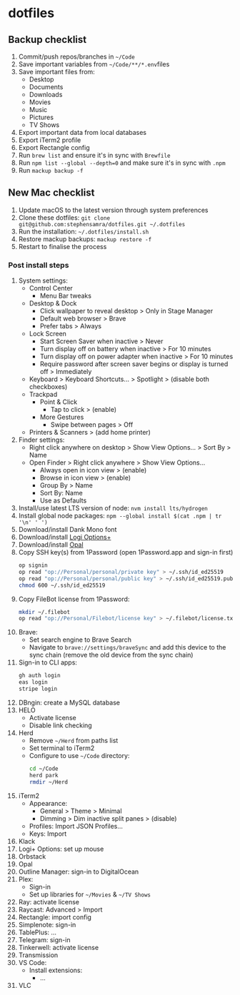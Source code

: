 # dotfiles

## Backup checklist

1. Commit/push repos/branches in `~/Code`
1. Save important variables from `~/Code/**/*.env`files
1. Save important files from:
    - Desktop
    - Documents
    - Downloads
    - Movies
    - Music
    - Pictures
    - TV Shows
1. Export important data from local databases
1. Export iTerm2 profile
1. Export Rectangle config
1. Run `brew list` and ensure it's in sync with `Brewfile`
1. Run `npm list --global --depth=0` and make sure it's in sync with `.npm`
1. Run `mackup backup -f`

## New Mac checklist

1. Update macOS to the latest version through system preferences
1. Clone these dotfiles: `git clone git@github.com:stephensamra/dotfiles.git ~/.dotfiles`
1. Run the installation: `~/.dotfiles/install.sh`
1. Restore mackup backups: `mackup restore -f`
1. Restart to finalise the process

### Post install steps

1. System settings:
    - Control Center
        - Menu Bar tweaks
    - Desktop & Dock
        - Click wallpaper to reveal desktop > Only in Stage Manager
        - Default web browser > Brave
        - Prefer tabs > Always
    - Lock Screen
        - Start Screen Saver when inactive > Never
        - Turn display off on battery when inactive > For 10 minutes
        - Turn display off on power adapter when inactive > For 10 minutes
        - Require password after screen saver begins or display is turned off > Immediately
    - Keyboard > Keyboard Shortcuts... > Spotlight > (disable both checkboxes)
    - Trackpad
        - Point & Click
            - Tap to click > (enable)
        - More Gestures
            - Swipe between pages > Off
    - Printers & Scanners > (add home printer)
1. Finder settings:
    - Right click anywhere on desktop > Show View Options... > Sort By > Name
    - Open Finder > Right click anywhere > Show View Options...
        - Always open in icon view > (enable)
        - Browse in icon view > (enable)
        - Group By > Name
        - Sort By: Name
        - Use as Defaults
1. Install/use latest LTS version of node: `nvm install lts/hydrogen`
1. Install global node packages: `npm --global install $(cat .npm | tr '\n' ' ')`
1. Download/install Dank Mono font
1. Download/install [Logi Options+](https://www.logitech.com/en-us/software/logi-options-plus.html)
1. Download/install [Opal](https://opalcamera.com/opal-composer/download)
1. Copy SSH key(s) from 1Password (open 1Password.app and sign-in first)
    ```zsh
    op signin
    op read "op://Personal/personal/private key" > ~/.ssh/id_ed25519
    op read "op://Personal/personal/public key" > ~/.ssh/id_ed25519.pub
    chmod 600 ~/.ssh/id_ed25519
    ```
1. Copy FileBot license from 1Password:
    ```zsh
    mkdir ~/.filebot
    op read "op://Personal/Filebot/license key" > ~/.filebot/license.txt
    ```
1. Brave:
    - Set search engine to Brave Search
    - Navigate to `brave://settings/braveSync` and add this device to the sync chain (remove the old device from the sync chain)
1. Sign-in to CLI apps:
    ```zsh
    gh auth login
    eas login
    stripe login
    ```
1. DBngin: create a MySQL database
1. HELO
    - Activate license
    - Disable link checking
1. Herd
    - Remove `~/Herd` from paths list
    - Set terminal to iTerm2
    - Configure to use `~/Code` directory:
        ```sh
        cd ~/Code
        herd park
        rmdir ~/Herd
        ```
1. iTerm2
    - Appearance:
        - General > Theme > Minimal
        - Dimming > Dim inactive split panes > (disable)
    - Profiles: Import JSON Profiles...
    - Keys: Import
1. Klack
1. Logi+ Options: set up mouse
1. Orbstack
1. Opal
1. Outline Manager: sign-in to DigitalOcean
1. Plex:
    - Sign-in
    - Set up libraries for `~/Movies` & `~/TV Shows`
1. Ray: activate license
1. Raycast: Advanced > Import
1. Rectangle: import config
1. Simplenote: sign-in
1. TablePlus: ...
1. Telegram: sign-in
1. Tinkerwell: activate license
1. Transmission
1. VS Code:
    - Install extensions:
        - ...
1. VLC
